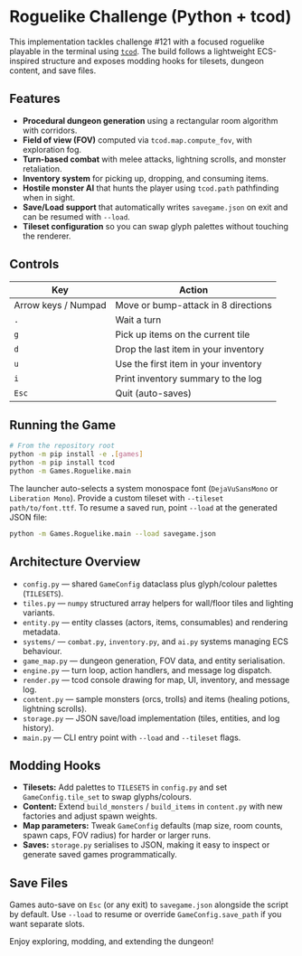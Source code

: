 # Roguelike Challenge (Python + tcod)

This implementation tackles challenge #121 with a focused roguelike playable in the terminal using [`tcod`](https://python-tcod.readthedocs.io/en/latest/). The build follows a lightweight ECS-inspired structure and exposes modding hooks for tilesets, dungeon content, and save files.

## Features

- **Procedural dungeon generation** using a rectangular room algorithm with corridors.
- **Field of view (FOV)** computed via `tcod.map.compute_fov`, with exploration fog.
- **Turn-based combat** with melee attacks, lightning scrolls, and monster retaliation.
- **Inventory system** for picking up, dropping, and consuming items.
- **Hostile monster AI** that hunts the player using `tcod.path` pathfinding when in sight.
- **Save/Load support** that automatically writes `savegame.json` on exit and can be resumed with `--load`.
- **Tileset configuration** so you can swap glyph palettes without touching the renderer.

## Controls

| Key | Action |
| --- | ------ |
| Arrow keys / Numpad | Move or bump-attack in 8 directions |
| `.` | Wait a turn |
| `g` | Pick up items on the current tile |
| `d` | Drop the last item in your inventory |
| `u` | Use the first item in your inventory |
| `i` | Print inventory summary to the log |
| `Esc` | Quit (auto-saves) |

## Running the Game

```bash
# From the repository root
python -m pip install -e .[games]
python -m pip install tcod
python -m Games.Roguelike.main
```

The launcher auto-selects a system monospace font (`DejaVuSansMono` or `Liberation Mono`). Provide a custom tileset with `--tileset path/to/font.ttf`. To resume a saved run, point `--load` at the generated JSON file:

```bash
python -m Games.Roguelike.main --load savegame.json
```

## Architecture Overview

- `config.py` — shared `GameConfig` dataclass plus glyph/colour palettes (`TILESETS`).
- `tiles.py` — `numpy` structured array helpers for wall/floor tiles and lighting variants.
- `entity.py` — entity classes (actors, items, consumables) and rendering metadata.
- `systems/` — `combat.py`, `inventory.py`, and `ai.py` systems managing ECS behaviour.
- `game_map.py` — dungeon generation, FOV data, and entity serialisation.
- `engine.py` — turn loop, action handlers, and message log dispatch.
- `render.py` — tcod console drawing for map, UI, inventory, and message log.
- `content.py` — sample monsters (orcs, trolls) and items (healing potions, lightning scrolls).
- `storage.py` — JSON save/load implementation (tiles, entities, and log history).
- `main.py` — CLI entry point with `--load` and `--tileset` flags.

## Modding Hooks

- **Tilesets:** Add palettes to `TILESETS` in `config.py` and set `GameConfig.tile_set` to swap glyphs/colours.
- **Content:** Extend `build_monsters` / `build_items` in `content.py` with new factories and adjust spawn weights.
- **Map parameters:** Tweak `GameConfig` defaults (map size, room counts, spawn caps, FOV radius) for harder or larger runs.
- **Saves:** `storage.py` serialises to JSON, making it easy to inspect or generate saved games programmatically.

## Save Files

Games auto-save on `Esc` (or any exit) to `savegame.json` alongside the script by default. Use `--load` to resume or override `GameConfig.save_path` if you want separate slots.

Enjoy exploring, modding, and extending the dungeon!
